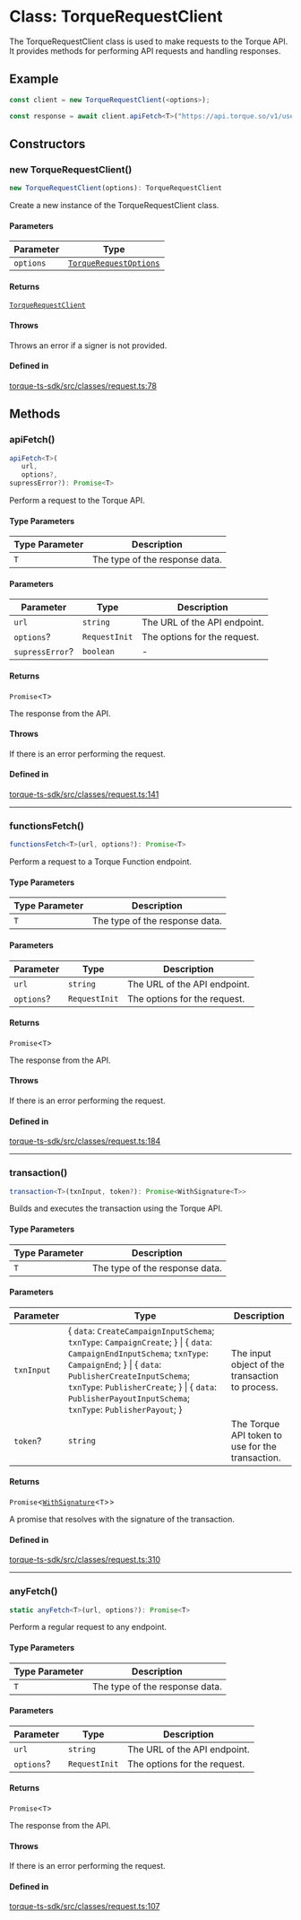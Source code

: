 # Class: TorqueRequestClient

The TorqueRequestClient class is used to make requests to the Torque API.
It provides methods for performing API requests and handling responses.

## Example

```ts
const client = new TorqueRequestClient(<options>);

const response = await client.apiFetch<T>("https://api.torque.so/v1/users");
```

## Constructors

### new TorqueRequestClient()

```ts
new TorqueRequestClient(options): TorqueRequestClient
```

Create a new instance of the TorqueRequestClient class.

#### Parameters

| Parameter | Type |
| ------ | ------ |
| `options` | [`TorqueRequestOptions`](../type-aliases/TorqueRequestOptions.md) |

#### Returns

[`TorqueRequestClient`](TorqueRequestClient.md)

#### Throws

Throws an error if a signer is not provided.

#### Defined in

[torque-ts-sdk/src/classes/request.ts:78](https://github.com/torque-labs/torque-ts-sdk/blob/e34efdf278512e8a58bacdba966e9cd90b1db20a/src/classes/request.ts#L78)

## Methods

### apiFetch()

```ts
apiFetch<T>(
   url, 
   options?, 
supressError?): Promise<T>
```

Perform a request to the Torque API.

#### Type Parameters

| Type Parameter | Description |
| ------ | ------ |
| `T` | The type of the response data. |

#### Parameters

| Parameter | Type | Description |
| ------ | ------ | ------ |
| `url` | `string` | The URL of the API endpoint. |
| `options`? | `RequestInit` | The options for the request. |
| `supressError`? | `boolean` | - |

#### Returns

`Promise`\<`T`\>

The response from the API.

#### Throws

If there is an error performing the request.

#### Defined in

[torque-ts-sdk/src/classes/request.ts:141](https://github.com/torque-labs/torque-ts-sdk/blob/e34efdf278512e8a58bacdba966e9cd90b1db20a/src/classes/request.ts#L141)

***

### functionsFetch()

```ts
functionsFetch<T>(url, options?): Promise<T>
```

Perform a request to a Torque Function endpoint.

#### Type Parameters

| Type Parameter | Description |
| ------ | ------ |
| `T` | The type of the response data. |

#### Parameters

| Parameter | Type | Description |
| ------ | ------ | ------ |
| `url` | `string` | The URL of the API endpoint. |
| `options`? | `RequestInit` | The options for the request. |

#### Returns

`Promise`\<`T`\>

The response from the API.

#### Throws

If there is an error performing the request.

#### Defined in

[torque-ts-sdk/src/classes/request.ts:184](https://github.com/torque-labs/torque-ts-sdk/blob/e34efdf278512e8a58bacdba966e9cd90b1db20a/src/classes/request.ts#L184)

***

### transaction()

```ts
transaction<T>(txnInput, token?): Promise<WithSignature<T>>
```

Builds and executes the transaction using the Torque API.

#### Type Parameters

| Type Parameter | Description |
| ------ | ------ |
| `T` | The type of the response data. |

#### Parameters

| Parameter | Type | Description |
| ------ | ------ | ------ |
| `txnInput` | \{ `data`: `CreateCampaignInputSchema`; `txnType`: `CampaignCreate`; \} \| \{ `data`: `CampaignEndInputSchema`; `txnType`: `CampaignEnd`; \} \| \{ `data`: `PublisherCreateInputSchema`; `txnType`: `PublisherCreate`; \} \| \{ `data`: `PublisherPayoutInputSchema`; `txnType`: `PublisherPayout`; \} | The input object of the transaction to process. |
| `token`? | `string` | The Torque API token to use for the transaction. |

#### Returns

`Promise`\<[`WithSignature`](../type-aliases/WithSignature.md)\<`T`\>\>

A promise that resolves with the signature of the transaction.

#### Defined in

[torque-ts-sdk/src/classes/request.ts:310](https://github.com/torque-labs/torque-ts-sdk/blob/e34efdf278512e8a58bacdba966e9cd90b1db20a/src/classes/request.ts#L310)

***

### anyFetch()

```ts
static anyFetch<T>(url, options?): Promise<T>
```

Perform a regular request to any endpoint.

#### Type Parameters

| Type Parameter | Description |
| ------ | ------ |
| `T` | The type of the response data. |

#### Parameters

| Parameter | Type | Description |
| ------ | ------ | ------ |
| `url` | `string` | The URL of the API endpoint. |
| `options`? | `RequestInit` | The options for the request. |

#### Returns

`Promise`\<`T`\>

The response from the API.

#### Throws

If there is an error performing the request.

#### Defined in

[torque-ts-sdk/src/classes/request.ts:107](https://github.com/torque-labs/torque-ts-sdk/blob/e34efdf278512e8a58bacdba966e9cd90b1db20a/src/classes/request.ts#L107)
